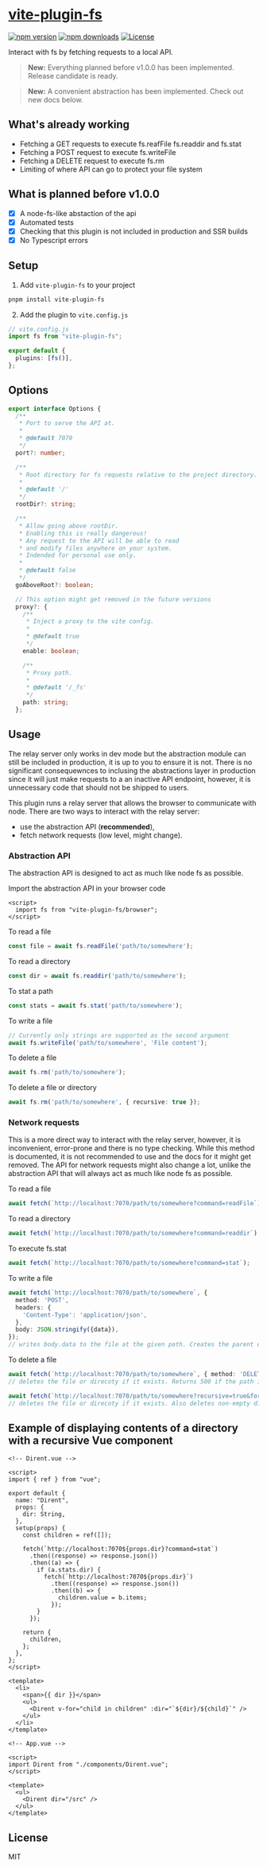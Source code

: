 # [vite-plugin-fs](https://npmjs.com/package/vite-plugin-fs)

[![npm version][npm-version-src]][npm-version-href]
[![npm downloads][npm-downloads-src]][npm-downloads-href]
[![License][license-src]][license-href]

Interact with fs by fetching requests to a local API.

> **New:** Everything planned before v1.0.0 has been implemented. Release candidate is ready.

> **New:** A convenient abstraction has been implemented. Check out new docs below.

## What's already working

- Fetching a GET requests to execute fs.reafFile fs.readdir and fs.stat
- Fetching a POST request to execute fs.writeFile
- Fetching a DELETE request to execute fs.rm
- Limiting of where API can go to protect your file system

## What is planned before v1.0.0

- [x] A node-fs-like abstaction of the api
- [x] Automated tests
- [x] Checking that this plugin is not included in production and SSR builds
- [x] No Typescript errors

## Setup

1. Add `vite-plugin-fs` to your project

```bash
pnpm install vite-plugin-fs
```

2. Add the plugin to `vite.config.js`

```ts
// vite.config.js
import fs from "vite-plugin-fs";

export default {
  plugins: [fs()],
};
```

## Options

```ts
export interface Options {
  /**
   * Port to serve the API at.
   *
   * @default 7070
   */
  port?: number;

  /**
   * Root directory for fs requests relative to the project directory.
   *
   * @default '/'
   */
  rootDir?: string;

  /**
   * Allow going above rootDir.
   * Enabling this is really dangerous!
   * Any request to the API will be able to read
   * and modify files anywhere on your system.
   * Indended for personal use only.
   *
   * @default false
   */
  goAboveRoot?: boolean;

  // This option might get removed in the future versions
  proxy?: {
    /**
     * Inject a proxy to the vite config.
     *
     * @default true
     */
    enable: boolean;

    /**
     * Proxy path.
     *
     * @default '/_fs'
     */
    path: string;
  };
```

## Usage

The relay server only works in dev mode but the abstraction module can still be included in production, it is up to you to ensure it is not. There is no significant consequewnces to inclusing the abstractions layer in production since it will just make requests to a an inactive API endpoint, however, it is unnecessary code that should not be shipped to users.

This plugin runs a relay server that allows the browser to communicate with node. There are two ways to interact with the relay server:

- use the abstraction API (**recommended**),
- fetch network requests (low level, might change).

### Abstraction API

The abstraction API is designed to act as much like node fs as possible.

Import the abstraction API in your browser code

```vue
<script>
  import fs from "vite-plugin-fs/browser";
</script>
```

To read a file

```ts
const file = await fs.readFile('path/to/somewhere');
```

To read a directory

```ts
const dir = await fs.readdir('path/to/somewhere');
```

To stat a path

```ts
const stats = await fs.stat('path/to/somewhere');
```

To write a file

```ts
// Currently only strings are supported as the second argument
await fs.writeFile('path/to/somewhere', 'File content');
```

To delete a file

```ts
await fs.rm('path/to/somewhere');
```

To delete a file or directory

```ts
await fs.rm('path/to/somewhere', { recursive: true });
```

### Network requests

This is a more direct way to interact with the relay server, however, it is inconvenient, error-prone and there is no type checking. While this method is documented, it is not recommended to use and the docs for it might get removed. The API for network requests might also change a lot, unlike the abstraction API that will always act as much like node fs as possible.

To read a file

```ts
await fetch(`http://localhost:7070/path/to/somewhere?command=readFile`);
```

To read a directory

```ts
await fetch(`http://localhost:7070/path/to/somewhere?command=readdir`);
```

To execute fs.stat

```ts
await fetch(`http://localhost:7070/path/to/somewhere?command=stat`);
```

To write a file

```ts
await fetch(`http://localhost:7070/path/to/somewhere`, {
  method: 'POST',
  headers: {
    'Content-Type': 'application/json',
  },
  body: JSON.stringify({data}),
});
// writes body.data to the file at the given path. Creates the parent directories if they don't already exist.
```

To delete a file

```ts
await fetch(`http://localhost:7070/path/to/somewhere`, { method: 'DELETE' });
// deletes the file or direcoty if it exists. Returns 500 if the path is not a file or an empty folder

await fetch(`http://localhost:7070/path/to/somewhere?recursive=true&force=true`, { method: 'DELETE' });
// deletes the file or direcoty if it exists. Also deletes non-empty directories. Similar to rm -rf
```

## Example of displaying contents of a directory with a recursive Vue component

```vue
<!-- Dirent.vue -->

<script>
import { ref } from "vue";

export default {
  name: "Dirent",
  props: {
    dir: String,
  },
  setup(props) {
    const children = ref([]);

    fetch(`http://localhost:7070${props.dir}?command=stat`)
      .then((response) => response.json())
      .then((a) => {
        if (a.stats.dir) {
          fetch(`http://localhost:7070${props.dir}`)
            .then((response) => response.json())
            .then((b) => {
              children.value = b.items;
            });
        }
      });

    return {
      children,
    };
  },
};
</script>

<template>
  <li>
    <span>{{ dir }}</span>
    <ul>
      <Dirent v-for="child in children" :dir="`${dir}/${child}`" />
    </ul>
  </li>
</template>
```

```vue
<!-- App.vue -->

<script>
import Dirent from "./components/Dirent.vue";
</script>

<template>
  <ul>
    <Dirent dir="/src" />
  </ul>
</template>
```

## License

MIT

<!-- Badges -->

[npm-version-src]: https://img.shields.io/npm/v/vite-plugin-fs/latest.svg
[npm-version-href]: https://npmjs.com/package/vite-plugin-fs
[npm-downloads-src]: https://img.shields.io/npm/dm/vite-plugin-fs.svg
[npm-downloads-href]: https://npmjs.com/package/vite-plugin-fs
[license-src]: https://img.shields.io/npm/l/nuxt-content-writer.svg
[license-href]: https://npmjs.com/package/nuxt-content-writer
